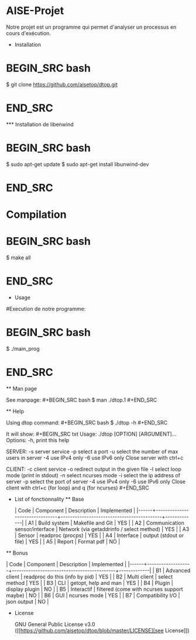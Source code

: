 
# AISE-Projet

Notre projet est un programme qui permet d'analyser un processus en cours d'exécution.
* Installation

# BEGIN_SRC bash
$ git clone https://github.com/aisetop/dtop.git
# END_SRC


*** Installation de libenwind

# BEGIN_SRC bash
$ sudo apt-get update
$ sudo apt-get install libunwind-dev
# END_SRC

# Compilation

# BEGIN_SRC bash
$ make all
# END_SRC

* Usage 

#Execution de notre programme:
# BEGIN_SRC bash
$ ./main_prog
# END_SRC

** Man page

See manpage:
#+BEGIN_SRC bash
$ man ./dtop.1
#+END_SRC

** Help

Using dtop command:
#+BEGIN_SRC bash
$ ./dtop -h
#+END_SRC

It will show:
#+BEGIN_SRC txt
Usage: ./dtop [OPTION] [ARGUMENT]...
Options:
  -h, print this help

  SERVER:
    -s               server service
    -p <port>        select a port
    -u <number>      select the number of max users in server
    -4               use IPv4 only
    -6               use IPv6 only
  Close server with ctrl+c

  CLIENT:
    -c               client service
    -o <filename>    redirect output in the given file
    -l               select loop mode (print in stdout)
    -n               select ncurses mode
    -i <ip>          select the ip address of server
    -p <port>        select the port of server
    -4               use IPv4 only
    -6               use IPv6 only
  Close client with ctrl+c (for loop) and q (for ncurses)
#+END_SRC

* List of fonctionnality
** Base

   | Code | Component                      | Description                               | Implemented |
   |------+--------------------------------+-------------------------------------------+-------------|
   | A1   | Build system                   | Makefile and Git                          | YES         |
   | A2   | Communication sensor/interface | Network (via getaddrinfo / select method) | YES         |
   | A3   | Sensor                         | readproc (procps)                         | YES         |
   | A4   | Interface                      | output (stdout or file)                   | YES         |
   | A5   | Report                         | Format pdf                                | NO          |

** Bonus

   | Code | Component         | Description                                | Implemented |
   |------+-------------------+--------------------------------------------+-------------|
   | B1   | Advanced client   | readproc do this (info by pid)             | YES         |
   | B2   | Multi client      | select method                              | YES         |
   | B3   | CLI               | getopt, help and man                       | YES         |
   | B4   | Plugin            | display plugin                             | NO          |
   | B5   | Interactif        | filtered (come with ncurses support maybe) | NO          |
   | B6   | GUI               | ncurses mode                               | YES         |
   | B7   | Compatibility I/O | json output                                | NO          |

* License

  GNU General Public License v3.0 ([[https://github.com/aisetop/dtop/blob/master/LICENSE][see License]])
